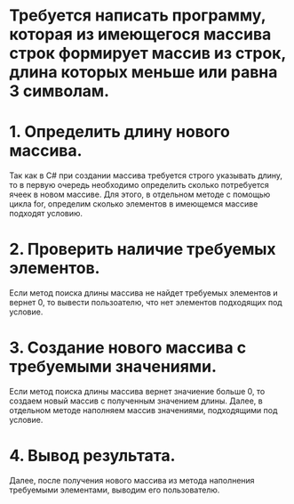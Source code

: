 
# Требуется написать программу, которая из имеющегося массива строк формирует массив из строк, длина которых меньше или равна 3 символам.

# 1. Определить длину нового массива.
Так как в C# при создании массива требуется строго указывать длину, то в первую очередь необходимо определить сколько потребуется ячеек в новом массиве. Для этого, в отдельном методе с помощью цикла for, определим сколько элементов в имеющемся массиве подходят условию.

# 2. Проверить наличие требуемых элементов.
Если метод поиска длины массива не найдет требуемых элементов и вернет 0, то вывести пользоателю, что нет элементов подходящих под условие.

# 3. Создание нового массива с требуемыми значениями.
Если метод поиска длины массива вернет значиение больше 0, то создаем новый массив с полученным значением длины. Далее, в отдельном методе наполняем массив значениями, подходящими под условие.

# 4. Вывод результата.
Далее, после получения нового массива из метода наполнения требуемыми элементами, выводим его пользователю.